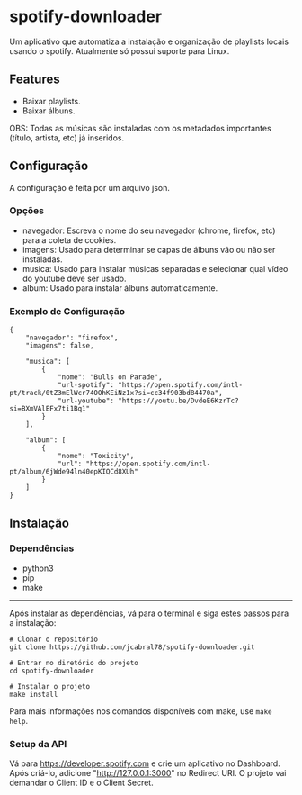 # spotify-downloader

Um aplicativo que automatiza a instalação e organização de playlists locais usando o spotify. Atualmente só possui suporte para Linux.

## Features

- Baixar playlists.
- Baixar álbuns.

OBS: Todas as músicas são instaladas com os metadados importantes (título, artista, etc) já inseridos.

## Configuração

A configuração é feita por um arquivo json.

### Opções

- navegador: Escreva o nome do seu navegador (chrome, firefox, etc) para a coleta de cookies.
- imagens: Usado para determinar se capas de álbuns vão ou não ser instaladas.
- musica: Usado para instalar músicas separadas e selecionar qual vídeo do youtube deve ser usado.
- album: Usado para instalar álbuns automaticamente.

### Exemplo de Configuração

    {
        "navegador": "firefox",
        "imagens": false,
    
        "musica": [
            {
                "nome": "Bulls on Parade",
                "url-spotify": "https://open.spotify.com/intl-pt/track/0tZ3mElWcr74OOhKEiNz1x?si=cc34f903bd84470a",
                "url-youtube": "https://youtu.be/DvdeE6KzrTc?si=BXmVAlEFx7ti1Bq1"
            }
        ],

        "album": [
            {
                "nome": "Toxicity",
                "url": "https://open.spotify.com/intl-pt/album/6jWde94ln40epKIQCd8XUh"
            }
        ]
    }

## Instalação

### Dependências

- python3
- pip
- make
***

Após instalar as dependências, vá para o terminal e siga estes passos para a instalação:

    # Clonar o repositório
    git clone https://github.com/jcabral78/spotify-downloader.git

    # Entrar no diretório do projeto
    cd spotify-downloader

    # Instalar o projeto
    make install

Para mais informações nos comandos disponíveis com make, use `make help`.

### Setup da API

Vá para https://developer.spotify.com e crie um aplicativo no Dashboard. Após criá-lo, adicione "http://127.0.0.1:3000" no Redirect URI. O projeto vai demandar o Client ID e o Client Secret.
